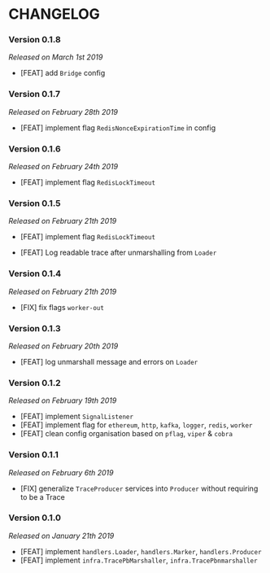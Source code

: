 # CHANGELOG

### Version 0.1.8

*Released on March 1st 2019*

- [FEAT] add `Bridge` config

### Version 0.1.7

*Released on February 28th 2019*

- [FEAT] implement flag `RedisNonceExpirationTime` in config

### Version 0.1.6

*Released on February 24th 2019*

- [FEAT] implement flag `RedisLockTimeout`
  
### Version 0.1.5

*Released on February 21th 2019*

- [FEAT] implement flag `RedisLockTimeout`
  
- [FEAT] Log readable trace after unmarshalling from `Loader` 

### Version 0.1.4

*Released on February 21th 2019*

- [FIX] fix flags `worker-out`

### Version 0.1.3

*Released on February 20th 2019*

- [FEAT] log unmarshall message and errors on  `Loader` 

### Version 0.1.2

*Released on February 19th 2019*

- [FEAT] implement `SignalListener`
- [FEAT] implement flag for `ethereum`, `http`, `kafka`, `logger`, `redis`, `worker`
- [FEAT] clean config organisation based on `pflag`, `viper` & `cobra`

### Version 0.1.1

*Released on February 6th 2019*

- [FIX] generalize `TraceProducer` services into `Producer` without requiring to be a Trace

### Version 0.1.0

*Released on January 21th 2019*

- [FEAT] implement ``handlers.Loader``, ``handlers.Marker``, ``handlers.Producer``
- [FEAT] implement ``infra.TracePbMarshaller``, ``infra.TracePbnmarshaller``